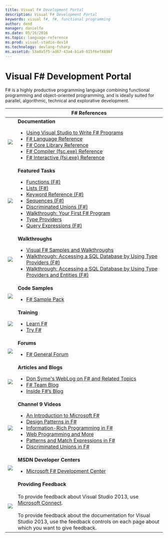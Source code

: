 ```yaml
---
title: Visual F# Development Portal
description: Visual F# Development Portal
keywords: visual f#, f#, functional programming
author: dend
manager: danielfe
ms.date: 05/16/2016
ms.topic: language-reference
ms.prod: visual-studio-dev14
ms.technology: devlang-fsharp
ms.assetid: 53a0a5f5-ad67-43a4-b1a9-015f6ef8898f 
---
```


# Visual F# Development Portal

F# is a highly productive programming language combining functional programming and object-oriented programming, and is ideally suited for parallel, algorithmic, technical and explorative development.



|                                        |                                                                                                                                                                                                                                                                                                                                                                                                                                                                                                                                                                                                                                                                                                                                                     F# References                                                                                                                                                                                                                                                                                                                                                                                                                                                                                                                                                                                                                                                                                                                                                      |
|----------------------------------------|------------------------------------------------------------------------------------------------------------------------------------------------------------------------------------------------------------------------------------------------------------------------------------------------------------------------------------------------------------------------------------------------------------------------------------------------------------------------------------------------------------------------------------------------------------------------------------------------------------------------------------------------------------------------------------------------------------------------------------------------------------------------------------------------------------------------------------------------------------------------------------------------------------------------------------------------------------------------------------------------------------------------------------------------------------------------------------------------------------------------------------------------------------------------------------------------------------------------------------------------------------------------------------------------------------------------------------------------------------------------------------------------------------------------------------------------------------------------------------------------------------------------|
| ![](images/VS_Icon_Documentation.gif)  |                                                                                                                                                                                     <strong>Documentation</strong><ul><li><a href="Using-Visual-Studio-to-Write-FSharp-Programs.md" data-raw-source="[Using Visual Studio to Write F&amp;#35; Programs](Using-Visual-Studio-to-Write-FSharp-Programs.md)">Using Visual Studio to Write F&#35; Programs</a><br /></li><li><a href="FSharp-Language-Reference.md" data-raw-source="[F&amp;#35; Language Reference](FSharp-Language-Reference.md)">F&#35; Language Reference</a><br /></li><li><a href="FSharp-Core-Library-Reference.md" data-raw-source="[F&amp;#35; Core Library Reference](FSharp-Core-Library-Reference.md)">F&#35; Core Library Reference</a><br /></li><li><a href="FSharp-Compiler-%5Bfsc.exe%5D-Reference.md" data-raw-source="[F&amp;#35; Compiler &amp;#40;fsc.exe&amp;#41; Reference](FSharp-Compiler-%5Bfsc.exe%5D-Reference.md)">F&#35; Compiler &#40;fsc.exe&#41; Reference</a><br /></li><li><a href="FSharp-Interactive-%5Bfsi.exe%5D-Reference.md" data-raw-source="[F&amp;#35; Interactive &amp;#40;fsi.exe&amp;#41; Reference](FSharp-Interactive-%5Bfsi.exe%5D-Reference.md)">F&#35; Interactive &#40;fsi.exe&#41; Reference</a><br /></li><ul/>                                                                                                                                                                                     |
| ![](images/VS_Icon_Documentation.gif)  | <strong>Featured Tasks</strong><ul><li><a href="Functions-%5BFSharp%5D.md" data-raw-source="[Functions &amp;#40;F&amp;#35;&amp;#41;](Functions-%5BFSharp%5D.md)">Functions &#40;F&#35;&#41;</a><br /></li><li><a href="Lists-%5BFSharp%5D.md" data-raw-source="[Lists &amp;#40;F&amp;#35;&amp;#41;](Lists-%5BFSharp%5D.md)">Lists &#40;F&#35;&#41;</a><br /></li><li><a href="Keyword-Reference-%5BFSharp%5D.md" data-raw-source="[Keyword Reference &amp;#40;F&amp;#35;&amp;#41;](Keyword-Reference-%5BFSharp%5D.md)">Keyword Reference &#40;F&#35;&#41;</a><br /></li><li><a href="Sequences-%5BFSharp%5D.md" data-raw-source="[Sequences &amp;#40;F&amp;#35;&amp;#41;](Sequences-%5BFSharp%5D.md)">Sequences &#40;F&#35;&#41;</a><br /></li><li><a href="Discriminated-Unions-%5BFSharp%5D.md" data-raw-source="[Discriminated Unions &amp;#40;F&amp;#35;&amp;#41;](Discriminated-Unions-%5BFSharp%5D.md)">Discriminated Unions &#40;F&#35;&#41;</a><br /></li><li><a href="Walkthrough-Your-First-FSharp-Program.md" data-raw-source="[Walkthrough: Your First F&amp;#35; Program](Walkthrough-Your-First-FSharp-Program.md)">Walkthrough: Your First F&#35; Program</a><br /></li><li><a href="Type-Providers.md" data-raw-source="[Type Providers](Type-Providers.md)">Type Providers</a><br /></li><li><a href="Query-Expressions-%5BFSharp%5D.md" data-raw-source="[Query Expressions &amp;#40;F&amp;#35;&amp;#41;](Query-Expressions-%5BFSharp%5D.md)">Query Expressions &#40;F&#35;&#41;</a><br /></li><ul/> |
|  ![](images/VS_Icon_Walkthroughs.gif)  |                                                                                                                                                                                                              <strong>Walkthroughs</strong><ul><li><a href="Visual-FSharp-Samples-and-Walkthroughs.md" data-raw-source="[Visual F&amp;#35; Samples and Walkthroughs](Visual-FSharp-Samples-and-Walkthroughs.md)">Visual F&#35; Samples and Walkthroughs</a><br /></li><li><a href="Walkthrough-Accessing-a-SQL-Database-by-Using-Type-Providers-%5BFSharp%5D.md" data-raw-source="[Walkthrough: Accessing a SQL Database by Using Type Providers &amp;#40;F&amp;#35;&amp;#41;](Walkthrough-Accessing-a-SQL-Database-by-Using-Type-Providers-%5BFSharp%5D.md)">Walkthrough: Accessing a SQL Database by Using Type Providers &#40;F&#35;&#41;</a><br /></li><li><a href="Walkthrough-Accessing-a-SQL-Database-by-Using-Type-Providers-and-Entities-%5BFSharp%5D.md" data-raw-source="[Walkthrough: Accessing a SQL Database by Using Type Providers and Entities &amp;#40;F&amp;#35;&amp;#41;](Walkthrough-Accessing-a-SQL-Database-by-Using-Type-Providers-and-Entities-%5BFSharp%5D.md)">Walkthrough: Accessing a SQL Database by Using Type Providers and Entities &#40;F&#35;&#41;</a><br /></li><ul/>                                                                                                                                                                                                               |
|  ![](images/VS_icon_CodeSamples.gif)   |                                                                                                                                                                                                                                                                                                                                                                                                                                                                                                                                                                                                                                                   <strong>Code Samples</strong><ul><li><a href="http://go.microsoft.com/fwlink/?LinkId=254878" data-raw-source="[F# Sample Pack](http://go.microsoft.com/fwlink/?LinkId=254878)">F# Sample Pack</a><br /></li><ul/>                                                                                                                                                                                                                                                                                                                                                                                                                                                                                                                                                                                                                                                    |
|    ![](images/VS_Icon_Training.gif)    |                                                                                                                                                                                                                                                                                                                                                                                                                                                                                                                                                                                                   <strong>Training</strong><ul><li><a href="http://go.microsoft.com/fwlink/?LinkId=254879" data-raw-source="[Learn F#](http://go.microsoft.com/fwlink/?LinkId=254879)">Learn F#</a><br /></li><li><a href="http://www.tryfsharp.org" data-raw-source="[Try F#](http://www.tryfsharp.org)">Try F#</a><br /></li><ul/>                                                                                                                                                                                                                                                                                                                                                                                                                                                                                                                                                                                                   |
|     ![](images/VS_Icon_Forums.gif)     |                                                                                                                                                                                                                                                                                                                                                                                                                                                                                                                                                                                                                                                    <strong>Forums</strong><ul><li><a href="http://go.microsoft.com/fwlink/?LinkId=248225" data-raw-source="[F# General Forum](http://go.microsoft.com/fwlink/?LinkId=248225)">F# General Forum</a><br /></li><ul/>                                                                                                                                                                                                                                                                                                                                                                                                                                                                                                                                                                                                                                                     |
|    ![](images/VS_Icon_Training.gif)    |                                                                                                                                                                                                                                                                                                                                                                                                                                     <strong>Articles and Blogs</strong><ul><li><a href="http://go.microsoft.com/fwlink/?LinkId=254882" data-raw-source="[Don Syme&#39;s WebLog on F# and Related Topics](http://go.microsoft.com/fwlink/?LinkId=254882)">Don Syme&#39;s WebLog on F# and Related Topics</a><br /></li><li><a href="http://go.microsoft.com/fwlink/?LinkId=254880" data-raw-source="[F# Team Blog](http://go.microsoft.com/fwlink/?LinkId=254880)">F# Team Blog</a><br /></li><li><a href="http://go.microsoft.com/fwlink/?LinkId=254883" data-raw-source="[Inside F#’s Blog](http://go.microsoft.com/fwlink/?LinkId=254883)">Inside F#’s Blog</a><br /></li><ul/>                                                                                                                                                                                                                                                                                                                                                                                                                                      |
| ![](images/VS_icon_Channel9Videos.gif) |                                                                                                              <strong>Channel 9 Videos</strong><ul><li><a href="http://go.microsoft.com/fwlink/?LinkId=254884" data-raw-source="[An Introduction to Microsoft F#](http://go.microsoft.com/fwlink/?LinkId=254884)">An Introduction to Microsoft F#</a><br /></li><li><a href="http://go.microsoft.com/fwlink/?LinkId=254885" data-raw-source="[Design Patterns in F#](http://go.microsoft.com/fwlink/?LinkId=254885)">Design Patterns in F#</a><br /></li><li><a href="http://go.microsoft.com/fwlink/?LinkId=254886" data-raw-source="[Information-Rich Programming in F#](http://go.microsoft.com/fwlink/?LinkId=254886)">Information-Rich Programming in F#</a><br /></li><li><a href="http://go.microsoft.com/fwlink/?LinkId=254887" data-raw-source="[Web Programming and More](http://go.microsoft.com/fwlink/?LinkId=254887)">Web Programming and More</a><br /></li><li><a href="http://go.microsoft.com/fwlink/?LinkId=254889" data-raw-source="[Patterns and Match Expressions in F#](http://go.microsoft.com/fwlink/?LinkId=254889)">Patterns and Match Expressions in F#</a><br /></li><li><a href="http://go.microsoft.com/fwlink/?LinkId=254890" data-raw-source="[Discriminated Unions in F#](http://go.microsoft.com/fwlink/?LinkId=254890)">Discriminated Unions in F#</a><br /></li><ul/>                                                                                                              |
| ![](images/VS_Icon_MSDNDevCenter.gif)  |                                                                                                                                                                                                                                                                                                                                                                                                                                                                                                                                                                                                                             <strong>MSDN Developer Centers</strong><ul><li><a href="http://go.microsoft.com/fwlink/?LinkId=254891" data-raw-source="[Microsoft F# Development Center](http://go.microsoft.com/fwlink/?LinkId=254891)">Microsoft F# Development Center</a><br /></li><ul/>                                                                                                                                                                                                                                                                                                                                                                                                                                                                                                                                                                                                                              |
|    ![](images/VS_Icon_Feedback.gif)    |                                                                                                                                                                                                                                                                                                                                                                                                                                                                                                                                                                                           <strong>Providing Feedback</strong><br /><br />To provide feedback about Visual Studio 2013, use [Microsoft Connect](http://go.microsoft.com/fwlink/?LinkID=150463).<br /><br />To provide feedback about the documentation for Visual Studio 2013, use the feedback controls on each page about which you want to give feedback.                                                                                                                                                                                                                                                                                                                                                                                                                                                                                                                                                                                            |

